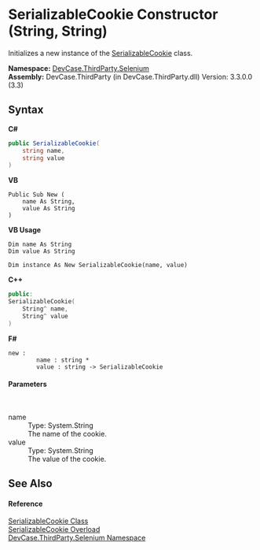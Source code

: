 # SerializableCookie Constructor (String, String)
 

Initializes a new instance of the <a href="T_DevCase_ThirdParty_Selenium_SerializableCookie">SerializableCookie</a> class.

**Namespace:**&nbsp;<a href="N_DevCase_ThirdParty_Selenium">DevCase.ThirdParty.Selenium</a><br />**Assembly:**&nbsp;DevCase.ThirdParty (in DevCase.ThirdParty.dll) Version: 3.3.0.0 (3.3)

## Syntax

**C#**<br />
``` C#
public SerializableCookie(
	string name,
	string value
)
```

**VB**<br />
``` VB
Public Sub New ( 
	name As String,
	value As String
)
```

**VB Usage**<br />
``` VB Usage
Dim name As String
Dim value As String

Dim instance As New SerializableCookie(name, value)
```

**C++**<br />
``` C++
public:
SerializableCookie(
	String^ name, 
	String^ value
)
```

**F#**<br />
``` F#
new : 
        name : string * 
        value : string -> SerializableCookie
```


#### Parameters
&nbsp;<dl><dt>name</dt><dd>Type: System.String<br />The name of the cookie.</dd><dt>value</dt><dd>Type: System.String<br />The value of the cookie.</dd></dl>

## See Also


#### Reference
<a href="T_DevCase_ThirdParty_Selenium_SerializableCookie">SerializableCookie Class</a><br /><a href="Overload_DevCase_ThirdParty_Selenium_SerializableCookie__ctor">SerializableCookie Overload</a><br /><a href="N_DevCase_ThirdParty_Selenium">DevCase.ThirdParty.Selenium Namespace</a><br />